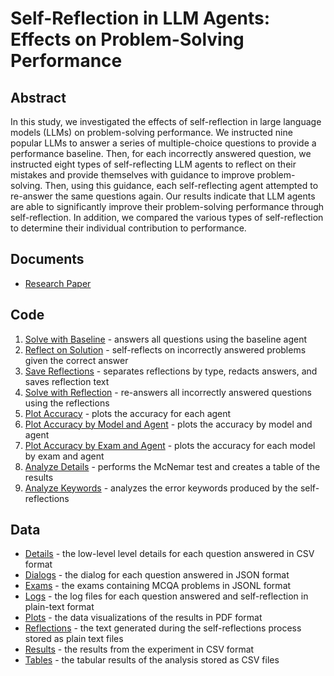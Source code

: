 # Self-Reflection in LLM Agents: Effects on Problem-Solving Performance

## Abstract
In this study, we investigated the effects of self-reflection in large language models (LLMs) on problem-solving performance. We instructed nine popular LLMs to answer a series of multiple-choice questions to provide a performance baseline. Then, for each incorrectly answered question, we instructed eight types of self-reflecting LLM agents to reflect on their mistakes and provide themselves with guidance to improve problem-solving. Then, using this guidance, each self-reflecting agent attempted to re-answer the same questions again. Our results indicate that LLM agents are able to significantly improve their problem-solving performance through self-reflection. In addition, we compared the various types of self-reflection to determine their individual contribution to performance. 

## Documents
 - [Research Paper](documents/paper.pdf)

## Code
1. [Solve with Baseline](source/1_solve_with_baseline.py) - answers all questions using the baseline agent
2. [Reflect on Solution](source/2_reflect_on_solutions.py) - self-reflects on incorrectly answered problems given the correct answer
3. [Save Reflections](source/3_save_reflections.py) - separates reflections by type, redacts answers, and saves reflection text
4. [Solve with Reflection](source/4_solve_with_reflections.py) - re-answers all incorrectly answered questions using the reflections
5. [Plot Accuracy](source/5_plot_accuracy.py) - plots the accuracy for each agent
6. [Plot Accuracy by Model and Agent](source/6_plot_accuracy_by_model_and_agent.py) - plots the accuracy by model and agent
7. [Plot Accuracy by Exam and Agent](source/7_plot_accuracy_by_exam_and_agent.py) - plots the accuracy for each model by exam and agent
8. [Analyze Details](source/8_analyze_details.py) - performs the McNemar test and creates a table of the results
9. [Analyze Keywords](source/9_analyze_keywords.py) - analyzes the error keywords produced by the self-reflections

## Data
 - [Details](data/details/) - the low-level level details for each question answered in CSV format
 - [Dialogs](data/dialogs/) - the dialog for each question answered in JSON format
 - [Exams](data/exams/) - the exams containing MCQA problems in JSONL format
 - [Logs](data/logs/) - the log files for each question answered and self-reflection in plain-text format
 - [Plots](data/plots/) - the data visualizations of the results in PDF format
 - [Reflections](data/reflections/) - the text generated during the self-reflections process stored as plain text files
 - [Results](data/results/) - the results from the experiment in CSV format
 - [Tables](data/tables/) - the tabular results of the analysis stored as CSV files

